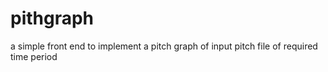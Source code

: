 # pithgraph
a simple front end to implement a pitch graph of input pitch file of required time period
